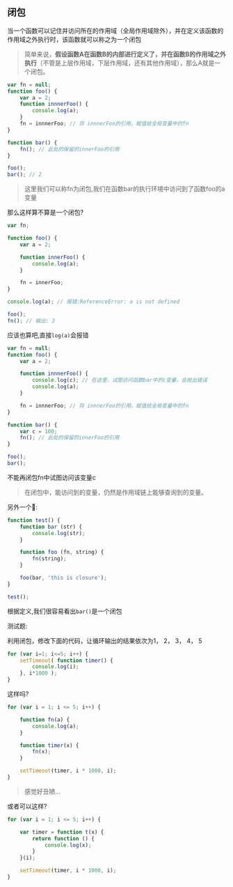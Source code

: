 ## 闭包

当一个函数可以记住并访问所在的作用域（全局作用域除外），并在定义该函数的作用域之外执行时，该函数就可以称之为一个闭包

> 简单来说，**假设函数A在函数B的内部进行定义了，并在函数B的作用域之外执行**（不管是上层作用域，下层作用域，还有其他作用域），那么A就是一个闭包。

```js
var fn = null;
function foo() {
    var a = 2;
    function innnerFoo() { 
        console.log(a);
    }
    fn = innnerFoo; // 将 innnerFoo的引用，赋值给全局变量中的fn
}

function bar() {
    fn(); // 此处的保留的innerFoo的引用
}

foo();
bar(); // 2
```

> 这里我们可以称fn为闭包,我们在函数bar的执行环境中访问到了函数foo的a变量

那么这样算不算是一个闭包?

```js
var fn;

function foo() {
    var a = 2;

    function innerFoo() {
        console.log(a);
    }

    fn = innerFoo;
}

console.log(a); // 报错:ReferenceError: a is not defined

foo();
fn(); // 输出: 2
```

应该也算吧,直接`log(a)`会报错

```js
var fn = null;
function foo() {
    var a = 2;

    function innnerFoo() {
        console.log(c); // 在这里，试图访问函数bar中的c变量，会抛出错误
        console.log(a);
    }

    fn = innnerFoo; // 将 innnerFoo的引用，赋值给全局变量中的fn
}

function bar() {
    var c = 100;
    fn(); // 此处的保留的innerFoo的引用
}

foo();
bar();
```

不能再闭包fn中试图访问该变量c

> 在闭包中，能访问到的变量，仍然是作用域链上能够查询到的变量。

另外一个🌰:

```js
function test() {
    function bar (str) {
        console.log(str);
    }

    function foo (fn, string) {
        fn(string);
    }

    foo(bar, 'this is closure');
}

test();
```

根据定义,我们很容易看出`bar()`是一个闭包

测试题:

利用闭包，修改下面的代码，让循环输出的结果依次为1， 2， 3， 4， 5

```js
for (var i=1; i<=5; i++) { 
    setTimeout( function timer() {
        console.log(i);
    }, i*1000 );
}
```

这样吗?

```js
for (var i = 1; i <= 5; i++) {

    function fn(a) {
        console.log(a);
    }

    function timer(x) {
        fn(x);
    }

    setTimeout(timer, i * 1000, i);
}
```

> 感觉好丑陋...



或者可以这样?

```js
for (var i = 1; i <= 5; i++) {

    var timer = function t(x) {
        return function () {
            console.log(x);
        }
    }(i);

    setTimeout(timer, i * 1000, i);
}
```



